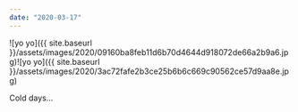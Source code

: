 ```yaml
---
date: "2020-03-17"
---
```


![yo yo]({{ site.baseurl }}/assets/images/2020/09160ba8feb11d6b70d4644d918072de66a2b9a6.jpg)![yo yo]({{ site.baseurl }}/assets/images/2020/3ac72fafe2b3ce25b6b6c669c90562ce57d9aa8e.jpg)

Cold days…

